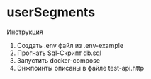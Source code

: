 # userSegments

Инструкция
1) Создать .env файл из .env-example
2) Прогнать Sql-Скрипт db.sql
3) Запустить docker-compose
4) Энжпоинты описаны в файле test-api.http
